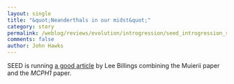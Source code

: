 ```yaml
---
layout: single 
title: "&quot;Neanderthals in our midst&quot;" 
category: story
permalink: /weblog/reviews/evolution/introgression/seed_introgression_story_2006.html
comments: false 
author: John Hawks 
---
```



<p>
SEED is running <a href="http://www.seedmagazine.com/news/2006/11/post_4.php?page=all&p=y">a good article</a> by Lee Billings combining the Muierii paper and the <i>MCPH1</i> paper. 
</p>

